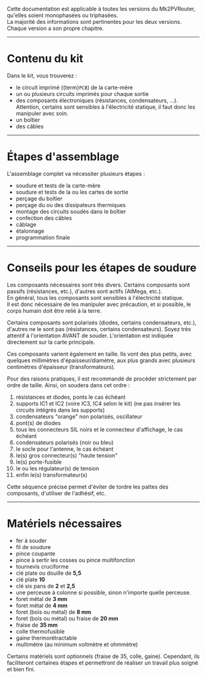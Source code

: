 Cette documentation est applicable à toutes les versions du Mk2PVRouter, qu'elles soient monophasées ou triphasées.  
La majorité des informations sont pertinentes pour les deux versions.  
Chaque version a son propre chapitre.

---
# Contenu du kit

Dans le kit, vous trouverez :
- le circuit imprimé ({term}`PCB`) de la carte-mère
- un ou plusieurs circuits imprimés pour chaque sortie
- des composants électroniques (résistances, condensateurs, …).  
  Attention, certains sont sensibles à l'électricité statique, il faut donc les manipuler avec soin.
- un boîtier
- des câbles

---
# Étapes d'assemblage

L'assemblage complet va nécessiter plusieurs étapes :
- soudure et tests de la carte-mère
- soudure et tests de la ou les cartes de sortie
- perçage du boîtier
- perçage du ou des dissipateurs thermiques
- montage des circuits soudés dans le boîtier
- confection des câbles
- câblage
- étalonnage
- programmation finale

---
# Conseils pour les étapes de soudure

Les composants nécessaires sont très divers. Certains composants sont passifs (résistances, etc.), d'autres sont actifs (AtMega, etc.).  
En général, tous les composants sont sensibles à l'électricité statique.  
Il est donc nécessaire de les manipuler avec précaution, et si possible, le corps humain doit être relié à la terre.

Certains composants sont polarisés (diodes, certains condensateurs, etc.), d'autres ne le sont pas (résistances, certains condensateurs). Soyez très attentif à l'orientation AVANT de souder. L'orientation est indiquée directement sur la carte principale.

Ces composants varient également en taille. Ils vont des plus petits, avec quelques millimètres d'épaisseur/diamètre, aux plus grands avec plusieurs centimètres d'épaisseur (transformateurs).

Pour des raisons pratiques, il est recommandé de procéder strictement par ordre de taille.
Ainsi, on soudera dans cet ordre :
1. résistances et diodes, ponts le cas échéant
2. supports IC1 et IC2 (voire IC3, IC4 selon le kit) (ne pas insérer les circuits intégrés dans les supports)
3. condensateurs "orange" non polarisés, oscillateur
4. pont(s) de diodes
5. tous les connecteurs SIL noirs et le connecteur d'affichage, le cas échéant
6. condensateurs polarisés (noir ou bleu)
7. le socle pour l'antenne, le cas échéant
8. le(s) gros connecteur(s) "haute tension"
9. le(s) porte-fusible
10. le ou les régulateur(s) de tension
11. enfin le(s) transformateur(s)

Cette séquence précise permet d'éviter de tordre les pattes des composants, d'utiliser de l'adhésif, etc.

---

# Matériels nécessaires

- fer à souder
- fil de soudure
- pince coupante
- pince à sertir les cosses ou pince multifonction
- tournevis cruciforme
- clé plate ou douille de **5,5**
- clé plate **10**
- clé six pans de **2** et **2,5**
- une perceuse à colonne si possible, sinon n'importe quelle perceuse.
- foret métal de **3 mm**
- foret métal de **4 mm**
- foret (bois ou métal) de **8 mm**
- foret (bois ou métal) ou fraise de **20 mm**
- fraise de **35 mm**
- colle thermofusible
- gaine thermorétractable
- multimètre (au minimum voltmètre et ohmmètre)

Certains matériels sont optionnels (fraise de 35, colle, gaine). Cependant, ils faciliteront certaines étapes et permettront de réaliser un travail plus soigné et bien fini.